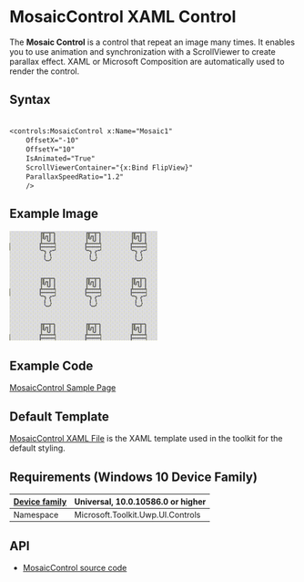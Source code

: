 # MosaicControl XAML Control

The **Mosaic Control** is a control that repeat an image many times. It enables you to use animation and synchronization with a ScrollViewer to create parallax effect. XAML or Microsoft Composition are automatically used to render the control.

## Syntax

```xaml

<controls:MosaicControl x:Name="Mosaic1"
	OffsetX="-10" 
	OffsetY="10"
	IsAnimated="True"
	ScrollViewerContainer="{x:Bind FlipView}"
	ParallaxSpeedRatio="1.2"
	/>

```

## Example Image

![MosaicControl animation](../resources/images/MosaicControl.gif "MosaicControl")

## Example Code

[MosaicControl Sample Page](https://github.com/Microsoft/UWPCommunityToolkit/tree/master/Microsoft.Toolkit.Uwp.SampleApp/SamplePages/MosaicControl)

## Default Template 

[MosaicControl XAML File](https://github.com/Microsoft/UWPCommunityToolkit/blob/master/Microsoft.Toolkit.Uwp.UI.Controls/MosaicControl/MosaicControl.xaml) is the XAML template used in the toolkit for the default styling.

## Requirements (Windows 10 Device Family)

| [Device family](http://go.microsoft.com/fwlink/p/?LinkID=526370) | Universal, 10.0.10586.0 or higher |
| --- | --- |
| Namespace | Microsoft.Toolkit.Uwp.UI.Controls |

## API

* [MosaicControl source code](https://github.com/Microsoft/UWPCommunityToolkit/tree/master/Microsoft.Toolkit.Uwp.UI.Controls/MosaicControl)
